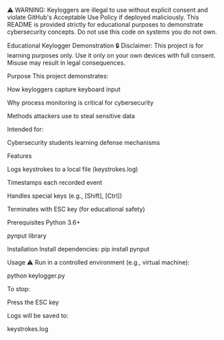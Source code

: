 ⚠️ WARNING:
Keyloggers are illegal to use without explicit consent and violate GitHub's Acceptable Use Policy if deployed maliciously. This README is provided strictly for educational purposes to demonstrate cybersecurity concepts. Do not use this code on systems you do not own.

Educational Keylogger Demonstration 🔒
Disclaimer: This project is for learning purposes only. Use it only on your own devices with full consent. Misuse may result in legal consequences.

Purpose
This project demonstrates:

How keyloggers capture keyboard input

Why process monitoring is critical for cybersecurity

Methods attackers use to steal sensitive data

Intended for:

Cybersecurity students learning defense mechanisms


Features

Logs keystrokes to a local file (keystrokes.log)

Timestamps each recorded event

Handles special keys (e.g., [Shift], [Ctrl])

Terminates with ESC key (for educational safety)

Prerequisites
Python 3.6+

pynput library

Installation
Install dependencies:
pip install pynput

Usage ⚠️
Run in a controlled environment (e.g., virtual machine):

python keylogger.py

To stop:

Press the ESC key

Logs will be saved to:


keystrokes.log

